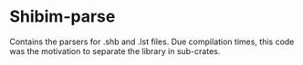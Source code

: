 # Shibim-parse
Contains the parsers for .shb and .lst files.
Due compilation times, this code was the motivation
to separate the library in sub-crates.
